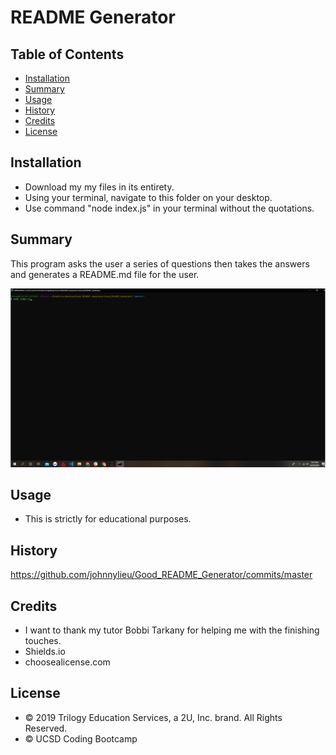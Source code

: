 # README Generator

## Table of Contents

* [Installation](#installation)
* [Summary](#summary)
* [Usage](#usage)
* [History](#history)
* [Credits](#credits)
* [License](#license)


## Installation

* Download my my files in its entirety.
* Using your terminal, navigate to this folder on your desktop.
* Use command "node index.js" in your terminal without the quotations.

## Summary

This program asks the user a series of questions then takes the answers and generates a README.md file for the user.

![alt text](readmegenerator.gif "Application Img1")

## Usage

* This is strictly for educational purposes.

## History

https://github.com/johnnylieu/Good_README_Generator/commits/master

## Credits

* I want to thank my tutor Bobbi Tarkany for helping me with the finishing touches.
* Shields.io
* choosealicense.com



## License
 
* © 2019 Trilogy Education Services, a 2U, Inc. brand. All Rights Reserved.
* © UCSD Coding Bootcamp

